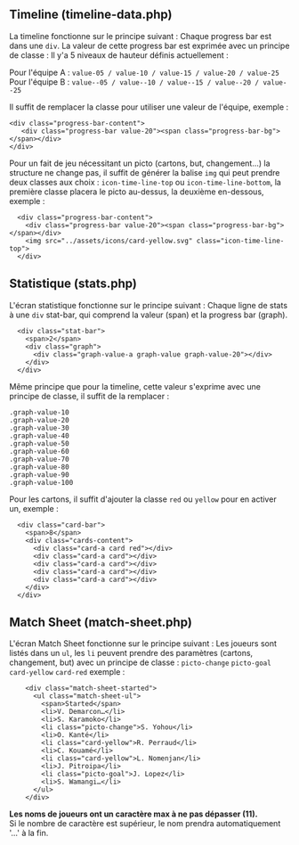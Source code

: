 ## Timeline (timeline-data.php)

La timeline fonctionne sur le principe suivant : 
Chaque progress bar est dans une `div`. La valeur de cette progress bar est exprimée avec un principe de classe : 
Il y'a 5 niveaux de hauteur définis actuellement : 

Pour l'équipe A : `value-05 / value-10 / value-15 / value-20 / value-25` <br>
Pour l'équipe B : `value--05 / value--10 / value--15 / value--20 / value--25`

Il suffit de remplacer la classe pour utiliser une valeur de l'équipe, exemple : 

    <div class="progress-bar-content">
       <div class="progress-bar value-20"><span class="progress-bar-bg"></span></div>
    </div>

Pour un fait de jeu nécessitant un picto (cartons, but, changement...) la structure ne change pas, il suffit de générer la balise `img` qui peut prendre deux classes aux choix : `icon-time-line-top` ou `icon-time-line-bottom`,  la première classe placera le picto au-dessus, la deuxième en-dessous, exemple : 

      <div class="progress-bar-content">
        <div class="progress-bar value-20"><span class="progress-bar-bg"></span></div>
        <img src="../assets/icons/card-yellow.svg" class="icon-time-line-top">
      </div>
      
## Statistique (stats.php)

L'écran statistique fonctionne sur le principe suivant :
Chaque ligne de stats à une `div` stat-bar, qui comprend la valeur (span) et la progress bar (graph). 

      <div class="stat-bar">
        <span>2</span>
        <div class="graph">
          <div class="graph-value-a graph-value graph-value-20"></div>
        </div>
      </div>


Même principe que pour la timeline, cette valeur s'exprime avec une principe de classe, il suffit de la remplacer  : 

    .graph-value-10 
    .graph-value-20 
    .graph-value-30 
    .graph-value-40 
    .graph-value-50 
    .graph-value-60 
    .graph-value-70 
    .graph-value-80 
    .graph-value-90 
    .graph-value-100

Pour les cartons, il suffit d'ajouter la classe `red` ou `yellow` pour en activer un, exemple : 

      <div class="card-bar">
        <span>8</span>
        <div class="cards-content">
          <div class="card-a card red"></div>
          <div class="card-a card"></div>
          <div class="card-a card"></div>
          <div class="card-a card"></div>
          <div class="card-a card"></div>
        </div>
      </div>
       
## Match Sheet (match-sheet.php)

L'écran Match Sheet fonctionne sur le principe suivant :
Les joueurs sont listés dans un `ul`, les `li` peuvent prendre des paramètres (cartons, changement, but) avec un principe de classe : `picto-change` `picto-goal` `card-yellow` `card-red` exemple : 

        <div class="match-sheet-started">
          <ul class="match-sheet-ul">
            <span>Started</span>
            <li>V. Demarcon…</li>
            <li>S. Karamoko</li>
            <li class="picto-change">S. Yohou</li>
            <li>O. Kanté</li>
            <li class="card-yellow">R. Perraud</li>
            <li>C. Kouamé</li>
            <li class="card-yellow">L. Nomenjan</li>
            <li>J. Pitroipa</li>
            <li class="picto-goal">J. Lopez</li>
            <li>S. Wamangi…</li>
          </ul>
        </div>

**Les noms de joueurs ont un caractère max à ne pas dépasser (11).**  
Si le nombre de caractère est supérieur, le nom prendra automatiquement '...' à la fin.
